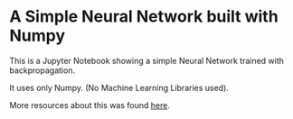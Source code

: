 # A Simple Neural Network built with Numpy

This is a Jupyter Notebook showing a simple Neural Network trained with backpropagation. 

It uses only Numpy. (No Machine Learning Libraries used). 

More resources about this was found [here](https://iamtrask.github.io/2015/07/12/basic-python-network/).

